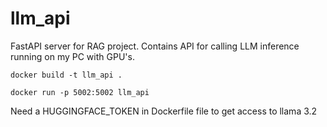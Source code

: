 # llm_api
FastAPI server for RAG project. Contains API for calling LLM inference running on my PC with GPU's.

`docker build -t llm_api .`

`docker run -p 5002:5002 llm_api`

Need a HUGGINGFACE_TOKEN in Dockerfile file to get access to llama 3.2
